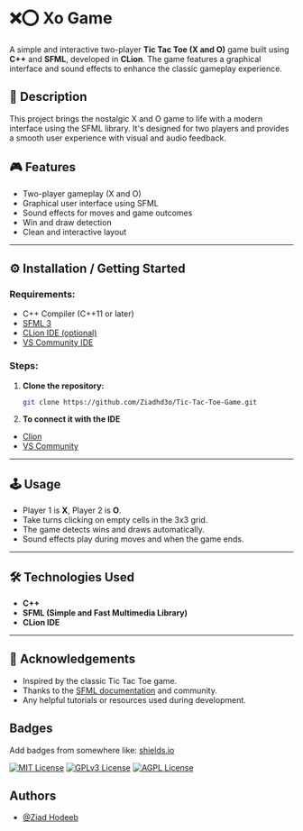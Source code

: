 # ❌⭕ Xo Game

A simple and interactive two-player **Tic Tac Toe (X and O)** game built using **C++** and **SFML**, developed in **CLion**. The game features a graphical interface and sound effects to enhance the classic gameplay experience.

## 📃 Description

This project brings the nostalgic X and O game to life with a modern interface using the SFML library. It's designed for two players and provides a smooth user experience with visual and audio feedback.

## 🎮 Features

- Two-player gameplay (X and O)
- Graphical user interface using SFML
- Sound effects for moves and game outcomes
- Win and draw detection
- Clean and interactive layout

---

## ⚙️ Installation / Getting Started

### Requirements:
- C++ Compiler (C++11 or later)
- [SFML 3](https://www.sfml-dev.org/download/sfml/3.0.0/)
- [CLion IDE (optional)](https://www.jetbrains.com/clion/)
- [VS Community IDE](https://visualstudio.microsoft.com/vs/community/)

### Steps:
1. **Clone the repository:**
   ```bash
   git clone https://github.com/Ziadhd3o/Tic-Tac-Toe-Game.git
   
2. **To connect it with the IDE**
 - [Clion](https://www.youtube.com/watch?v=EXY7MNqKHTc)
 - [VS Community](https://www.sfml-dev.org/tutorials/3.0/getting-started/visual-studio/)
---

## 🕹️ Usage

- Player 1 is **X**, Player 2 is **O**.
- Take turns clicking on empty cells in the 3x3 grid.
- The game detects wins and draws automatically.
- Sound effects play during moves and when the game ends.

---

## 🛠️ Technologies Used

- **C++**
- **SFML (Simple and Fast Multimedia Library)**
- **CLion IDE**


---

## 🙌 Acknowledgements

- Inspired by the classic Tic Tac Toe game.
- Thanks to the [SFML documentation](https://www.sfml-dev.org/documentation/) and community.
- Any helpful tutorials or resources used during development.


## Badges

Add badges from somewhere like: [shields.io](https://shields.io/)

[![MIT License](https://img.shields.io/badge/License-MIT-green.svg)](https://choosealicense.com/licenses/mit/)
[![GPLv3 License](https://img.shields.io/badge/License-GPL%20v3-yellow.svg)](https://opensource.org/licenses/)
[![AGPL License](https://img.shields.io/badge/license-AGPL-blue.svg)](http://www.gnu.org/licenses/agpl-3.0)


## Authors

- [@Ziad Hodeeb](https://github.com/Ziadhd3o)

